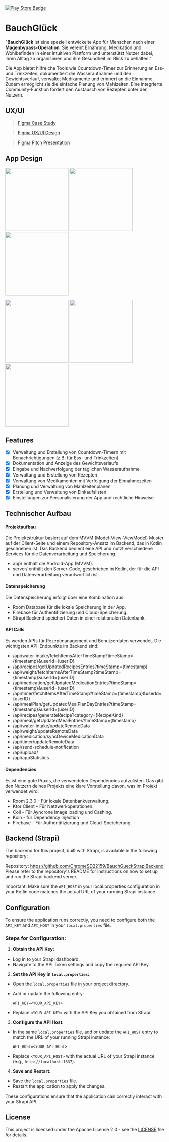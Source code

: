 
[![Play Store Badge](./images/play_console_badge_de.svg)](https://play.google.com/store/apps/details?id=de.frederikkohler.bauchglueck)

# BauchGlück
 "**BauchGlück** ist eine speziell entwickelte App für Menschen nach einer **Magenbypass-Operation**. Sie vereint Ernährung, Medikation und Wohlbefinden in einer intuitiven Plattform und unterstützt Nutzer dabei, ihren Alltag zu organisieren und ihre Gesundheit im Blick zu behalten."

Die App bietet hilfreiche Tools wie Countdown-Timer zur Erinnerung an Ess- und Trinkzeiten, dokumentiert die Wasseraufnahme und den Gewichtsverlauf, verwaltet Medikamente und erinnert an die Einnahme. Zudem ermöglicht sie die einfache Planung von Mahlzeiten. Eine integrierte Community-Funktion fördert den Austausch von Rezepten unter den Nutzern.

## UX/UI
> [Figma Case Study](https://www.figma.com/design/FMorQUMx5iu7ysW2AuTS1x/Project-MagenApp?node-id=40-29&t=7M0qex8nEc9LTMWf-1)

> [Figma UX/UI Design](https://www.figma.com/design/FMorQUMx5iu7ysW2AuTS1x/Project-MagenApp?node-id=40-29&t=7M0qex8nEc9LTMWf-1)

> [Figma Pitch Presentation](./images/presentation_bauch_glueck_compressed.pdf)


## App Design
<p>
    <img src="./images/screen_home.png" width="200">
    <img src="./images/screen_home1.png" width="200">
    <img src="./images/screen_mealplan.png" width="200">
</p>

<p>
    <img src="./images/screen_recipe.png" width="200">
    <img src="./images/screen_recipe_categories.png" width="200">
    <img src="./images/screen_shoppinglist.png" width="200">
</p>

## Features
- [x] Verwaltung und Erstellung von Countdown-Timern mit Benachrichtigungen (z.B. für Ess- und Trinkzeiten)
- [x] Dokumentation und Anzeige des Gewichtsverlaufs
- [x] Eingabe und Nachverfolgung der täglichen Wasseraufnahme
- [x] Verwaltung und Erstellung von Rezepten
- [x] Verwaltung von Medikamenten mit Verfolgung der Einnahmezeiten
- [x] Planung und Verwaltung von Mahlzeitenplänen
- [x] Erstellung und Verwaltung von Einkaufslisten
- [x] Einstellungen zur Personalisierung der App und rechtliche Hinweise

## Technischer Aufbau

#### Projektaufbau
Die Projektstruktur basiert auf dem MVVM (Model-View-ViewModel) Muster auf der Client-Seite und einem Repository-Ansatz im Backend, das in Kotlin geschrieben ist. Das Backend bedient eine API und nutzt verschiedene Services für die Datenverarbeitung und Speicherung.

- app/ enthält die Android-App (MVVM).
- server/ enthält den Server-Code, geschrieben in Kotlin, der für die API und Datenverarbeitung verantwortlich ist.


#### Datenspeicherung
Die Datenspeicherung erfolgt über eine Kombination aus:

- Room Database für die lokale Speicherung in der App.
- Firebase für Authentifizierung und Cloud-Speicherung.
- Strapi Backend speichert Daten in einer relationalen Datenbank.

#### API Calls
Es werden APIs für Rezeptmanagement und Benutzerdaten verwendet. Die wichtigsten API-Endpunkte im Backend sind:

- /api/water-intake/fetchItemsAfterTimeStamp?timeStamp={timestamp}&userId={userID}
- /api/recipes/getUpdatedRecipesEntries?timeStamp={timestamp}
- /api/weight/fetchItemsAfterTimeStamp?timeStamp={timestamp}&userId={userID}
- /api/medication/getUpdatedMedicationEntries?timeStamp={timestamp}&userId={userID}
- /api/timer/fetchItemsAfterTimeStamp?timeStamp={timestamp}&userId={userID}
- /api/mealPlan/getUpdatedMealPlanDayEntries?timeStamp={timestamp}&userId={userID}
- /api/recipes/generateRecipe?category={RecipeKind}
- /api/meal/getUpdatedMealEntries?timeStamp={timestamp}
- /api/water-intake/updateRemoteData
- /api/weight/updateRemoteData
- /api/medication/syncDeviceMedicationData
- /api/timer/updateRemoteData
- /api/send-schedule-notification
- /api/upload/
- /api/appStatistics

#### Dependencies
Es ist eine gute Praxis, die verwendeten Dependencies aufzulisten. Das gibt den Nutzern deines Projekts eine klare Vorstellung davon, was im Projekt verwendet wird.
- Room 2.3.0 – Für lokale Datenbankverwaltung.
- Ktor Client – Für Netzwerkoperationen.
- Coil - Für Ayncrone Image loading und Cashing.
- Koin - für Dependency Injection
- Firebase – Für Authentifizierung und Cloud-Speicherung.


## Backend (Strapi)
The backend for this project, built with Strapi, is available in the following repository:

Repository: https://github.com/ChromeSD22159/BauchGueckStrapiBackend
Please refer to the repository's README for instructions on how to set up and run the Strapi backend server.

Important: Make sure the `API_HOST` in your local.properties configuration in your Kotlin code matches the actual URL of your running Strapi instance.

## Configuration

To ensure the application runs correctly, you need to configure both the `API_KEY` and `API_HOST` in your `local.properties` file.

### Steps for Configuration:

1. **Obtain the API Key:**
  - Log in to your Strapi dashboard.
  - Navigate to the API Token settings and copy the required API Key.

2. **Set the API Key in `local.properties`:**
  - Open the `local.properties` file in your project directory.
  - Add or update the following entry:

    ```properties
    API_KEY=<YOUR_API_KEY>
    ```

  - Replace `<YOUR_API_KEY>` with the API Key you obtained from Strapi.

3. **Configure the API Host:**
  - In the same `local.properties` file, add or update the `API_HOST` entry to match the URL of your running Strapi instance:

    ```properties
    API_HOST=<YOUR_API_HOST>
    ```

  - Replace `<YOUR_API_HOST>` with the actual URL of your Strapi instance (e.g., `http://localhost:1337`).

4. **Save and Restart:**
  - Save the `local.properties` file.
  - Restart the application to apply the changes.

These configurations ensure that the application can correctly interact with your Strapi API.


## License

This project is licensed under the Apache License 2.0 - see the [LICENSE](LICENSE) file for details.
